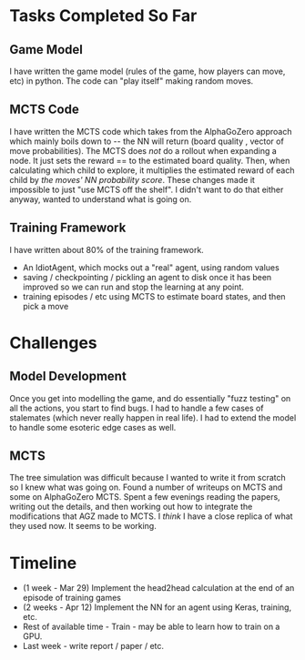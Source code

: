 # Tasks Completed So Far

## Game Model
I have written the game model (rules of the game, how players can move, etc) in python.  The code can "play itself" making random moves.

## MCTS Code
I have written the MCTS code which takes from the AlphaGoZero approach which mainly boils down to -- the NN will return (board quality , vector of move probabilities).  The MCTS does *not* do a rollout when expanding a node. It just sets the reward == to the estimated board quality.  Then, when calculating which child to explore, it multiplies the estimated reward of each child by _the moves' NN probability score_.  These changes made it impossible to just "use MCTS off the shelf".  I didn't want to do that either anyway, wanted to understand what is going on.

## Training Framework

I have written about 80% of the training framework.

* An IdiotAgent, which mocks out a "real" agent, using random values
* saving / checkpointing / pickling an agent to disk once it has been improved so we can run and stop the learning at any point.
* training episodes / etc using MCTS to estimate board states, and then pick a move

# Challenges

## Model Development
Once you get into modelling the game, and do essentially "fuzz testing" on all the actions, you start to find bugs.  I had to handle a few cases of stalemates (which never really happen in real life).  I had to extend the model to handle some esoteric edge cases as well.

## MCTS
The tree simulation was difficult because I wanted to write it from scratch so I knew what was going on.  Found a number of writeups on MCTS and some on AlphaGoZero MCTS.  Spent a few evenings reading the papers, writing out the details, and then working out how to integrate the modifications that AGZ made to MCTS.  I *think* I have a close replica of what they used now. It seems to be working.

# Timeline

* (1 week - Mar 29) Implement the head2head calculation at the end of an episode of training games
* (2 weeks - Apr 12) Implement the NN for an agent using Keras, training, etc.
* Rest of available time - Train - may be able to learn how to train on a GPU.
* Last week - write report / paper / etc.

